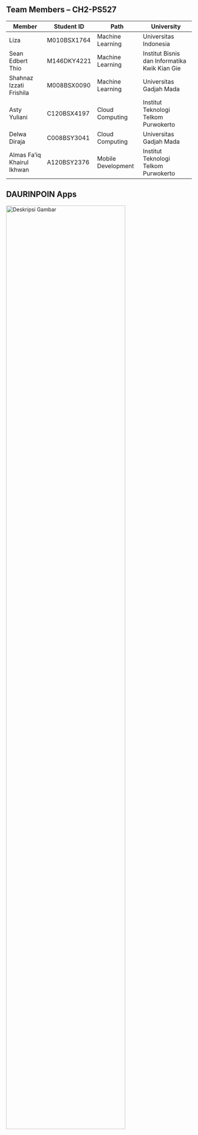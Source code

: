 ## Team Members – CH2-PS527
| Member    | Student ID    | Path    | University    |
|------------|------------|------------|------------|
| Liza    | M010BSX1764      | Machine Learning     | Universitas Indonesia    |
| Sean Edbert Thio    | M146DKY4221     | Machine Learning     | Institut Bisnis dan Informatika Kwik Kian Gie     |
| Shahnaz Izzati Frishila    | M008BSX0090     | Machine Learning     | Universitas Gadjah Mada     |
| Asty Yuliani    | C120BSX4197   | Cloud Computing    | Institut Teknologi Telkom Purwokerto    |
| Delwa Diraja   | C008BSY3041    | Cloud Computing    | Universitas Gadjah Mada    |
| Almas Fa’iq Khairul Ikhwan    | A120BSY2376    | Mobile Development    | Institut Teknologi Telkom Purwokerto    |

## DAURINPOIN Apps
<p align="center">

  <img src="![Modern Download App Instagram Post (2500 x 1080 piksel) (Presentasi)](https://github.com/Capstone-DaurinPoin/.github/assets/100658838/53813940-fce3-421b-b53c-2d05d8a7787d)
" alt="Deskripsi Gambar" style="width:80%;">
</p>
